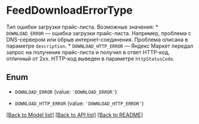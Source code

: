 # FeedDownloadErrorType

Тип ошибки загрузки прайс-листа.  Возможные значения:  * `DOWNLOAD_ERROR` — ошибка загрузки прайс-листа. Например, проблема с DNS-сервером или обрыв интернет-соединения.   Проблема описана в параметре `description`.  * `DOWNLOAD_HTTP_ERROR` — Яндекс Маркет передал запрос на получение прайс-листа и получил в ответ HTTP-код, отличный от 2xx.  HTTP-код выведен в параметре `httpStatusCode`. 

## Enum

* `DOWNLOAD_ERROR` (value: `'DOWNLOAD_ERROR'`)

* `DOWNLOAD_HTTP_ERROR` (value: `'DOWNLOAD_HTTP_ERROR'`)

[[Back to Model list]](../README.md#documentation-for-models) [[Back to API list]](../README.md#documentation-for-api-endpoints) [[Back to README]](../README.md)


